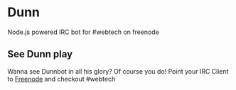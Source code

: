 Dunn
====

Node.js powered IRC bot for #webtech on freenode

## See Dunn play

Wanna see Dunnbot in all his glory? Of course you do! Point your IRC Client to [Freenode](http://freenode.net/) and checkout #webtech